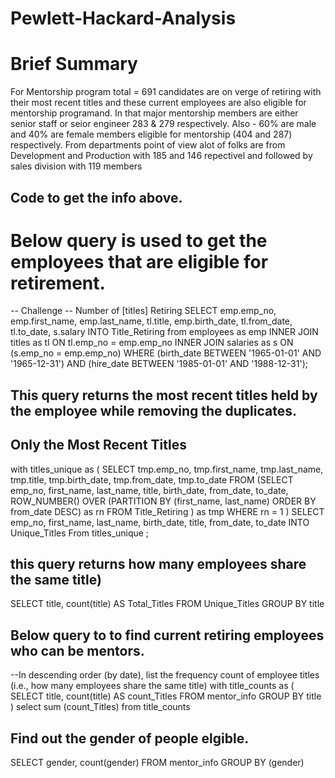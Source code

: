 # Pewlett-Hackard-Analysis

# Brief Summary

For Mentorship program  total = 691 candidates are on verge of retiring with their most recent titles and these current employees are also eligible for mentorship programand.
In that major mentorship members are either senior staff or seior engineer 283 & 279 respectively. 
Also - 60% are male and 40% are female members eligible for mentorship (404 and 287) respectively. 
From departments point of view alot of folks are from Development and Production with 185 and 146 repectivel and followed by sales division with 119 members



## Code to get the info above.
# Below query is used to get the employees that are eligible for retirement.
-- Challenge
-- Number of [titles] Retiring
SELECT  emp.emp_no,
		emp.first_name,
		emp.last_name,
		tl.title,
		emp.birth_date,
		tl.from_date,
		tl.to_date,
		s.salary
INTO Title_Retiring
from employees as emp
INNER JOIN titles  as tl
ON tl.emp_no = emp.emp_no
INNER JOIN salaries as s
ON (s.emp_no = emp.emp_no)
WHERE (birth_date BETWEEN '1965-01-01' AND '1965-12-31')
AND (hire_date BETWEEN '1985-01-01' AND '1988-12-31');

## This query returns the most recent titles held by the employee while removing the duplicates.
## Only the Most Recent Titles

with titles_unique as 
(
SELECT tmp.emp_no, tmp.first_name, tmp.last_name, tmp.title, tmp.birth_date, tmp.from_date, tmp.to_date FROM
  (SELECT emp_no, first_name, last_name, title, birth_date, from_date, to_date,
     ROW_NUMBER() OVER (PARTITION BY (first_name, last_name) ORDER BY from_date DESC) as rn FROM Title_Retiring
  ) as tmp WHERE rn = 1
)
SELECT emp_no, first_name, last_name, birth_date, title, from_date, to_date INTO Unique_Titles From  titles_unique ;


## this query returns how many employees share the same title)
SELECT title, count(title) AS Total_Titles FROM Unique_Titles
GROUP BY title

## Below query to to find current retiring employees who can be mentors.
 --In descending order (by date), list the frequency count of employee titles (i.e., how many employees share the same title)
with title_counts as 
(
SELECT title, count(title) AS count_Titles FROM mentor_info
GROUP BY title
)
select sum (count_Titles) from title_counts

## Find out the gender of people elgible.
SELECT gender, count(gender)
     FROM mentor_info
	 GROUP BY (gender) 